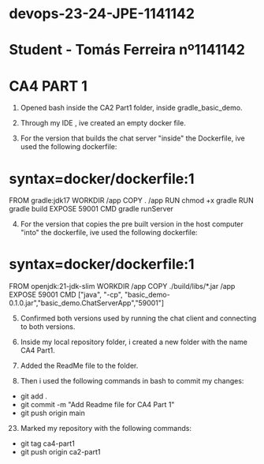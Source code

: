 # devops-23-24-JPE-1141142

# Student - Tomás Ferreira nº1141142

# CA4 PART 1



1. Opened bash inside the CA2 Part1 folder, inside gradle_basic_demo.

2. Through my IDE , ive created an empty docker file.

3. For the version that builds the chat server "inside" the Dockerfile, ive used the following dockerfile:

# syntax=docker/dockerfile:1
FROM gradle:jdk17
WORKDIR /app
COPY . /app
RUN chmod +x gradle
RUN gradle build
EXPOSE 59001
CMD gradle runServer

4. For the version that copies the pre built version in the host computer "into" the dockerfile, 
	ive used the following dockerfile:
	
# syntax=docker/dockerfile:1
FROM openjdk:21-jdk-slim
WORKDIR /app
COPY ./build/libs/*.jar /app
EXPOSE 59001
CMD ["java", "-cp", "basic_demo-0.1.0.jar","basic_demo.ChatServerApp","59001"]


5. Confirmed both versions used by running the chat client and connecting to both versions.

6. Inside my local repository folder, i created a new folder with the name CA4 Part1.

7. Added the ReadMe file to the folder.

8. Then i used the following commands in bash to commit my changes:
- git add .
- git commit -m  "Add Readme file for CA4 Part 1"
- git push origin main

23. Marked my repository with the following commands:
- git tag ca4-part1
- git push origin ca2-part1